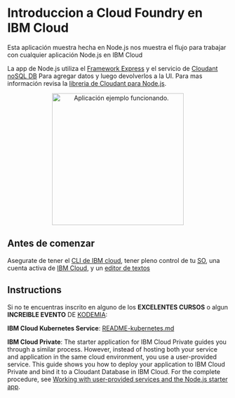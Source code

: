 # Introduccion a Cloud Foundry en IBM Cloud
Esta aplicación muestra hecha en Node.js nos muestra el flujo para trabajar con cualquier aplicación Node.js en IBM Cloud

La app de Node.js utiliza el [Framework Express](https://expressjs.com) y el servicio de [Cloudant noSQL DB](https://console.bluemix.net/catalog/services/cloudant-nosql-db) Para agregar datos y luego devolverlos a la UI. Para mas información revisa la [libreria de Cloudant para Node.js](https://www.npmjs.com/package/cloudant).

<p align="center">
  <img src="https://raw.githubusercontent.com/IBM-Cloud/get-started-java/master/docs/GettingStarted.gif" width="300" alt="Aplicación ejemplo funcionando.">
</p>

## Antes de comenzar

Asegurate de tener el [CLI de IBM cloud](https://cloud.ibm.com/docs/cli?topic=cloud-cli-install-ibmcloud-cli),
tener pleno control de tu [SO](https://www.linuxadictos.com/razones-las-usar-linux-desarrollo.html), una cuenta activa de [IBM Cloud](console.bluemix.net), y un [editor de textos](https://code.visualstudio.com/)

## Instructions

Si no te encuentras inscrito en alguno de los **EXCELENTES CURSOS** o algun **INCREIBLE EVENTO** DE [KODEMIA](https://kodemia.mx/): 

**IBM Cloud Kubernetes Service**: [README-kubernetes.md](README-kubernetes.md)

**IBM Cloud Private**: The starter application for IBM Cloud Private guides you through a similar process. However, instead of hosting both your service and application in the same cloud environment, you use a user-provided service. This guide shows you how to deploy your application to IBM Cloud Private and bind it to a Cloudant Database in IBM Cloud. For the complete procedure, see [Working with user-provided services and the Node.js starter app](https://www.ibm.com/support/knowledgecenter/SSBS6K_2.1.0/cloud_foundry/buildpacks/buildpacks_using_nodejsapp.html).
